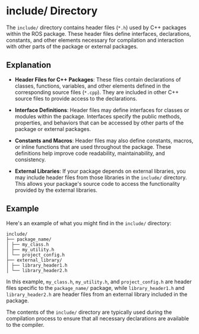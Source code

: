 # include/ Directory

The `include/` directory contains header files (`*.h`) used by C++ packages within the ROS package. These header files define interfaces, declarations, constants, and other elements necessary for compilation and interaction with other parts of the package or external packages.

## Explanation

- **Header Files for C++ Packages**: These files contain declarations of classes, functions, variables, and other elements defined in the corresponding source files (`*.cpp`). They are included in other C++ source files to provide access to the declarations.

- **Interface Definitions**: Header files may define interfaces for classes or modules within the package. Interfaces specify the public methods, properties, and behaviors that can be accessed by other parts of the package or external packages.

- **Constants and Macros**: Header files may also define constants, macros, or inline functions that are used throughout the package. These definitions help improve code readability, maintainability, and consistency.

- **External Libraries**: If your package depends on external libraries, you may include header files from those libraries in the `include/` directory. This allows your package's source code to access the functionality provided by the external libraries.

## Example

Here's an example of what you might find in the `include/` directory:

```
include/
├── package_name/
│ ├── my_class.h
│ ├── my_utility.h
│ └── project_config.h
├── external_library/
│ ├── library_header1.h
│ └── library_header2.h
```

In this example, `my_class.h`, `my_utility.h`, and `project_config.h` are header files specific to the `package_name/` package, while `library_header1.h` and `library_header2.h` are header files from an external library included in the package.

The contents of the `include/` directory are typically used during the compilation process to ensure that all necessary declarations are available to the compiler.